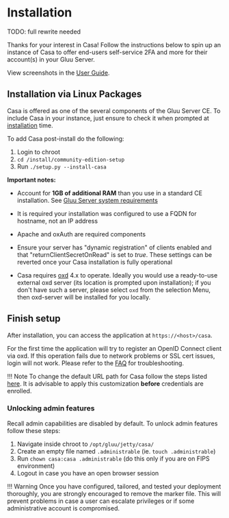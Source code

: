 # Installation 

TODO: full rewrite needed

Thanks for your interest in Casa! Follow the instructions below to spin up an instance of Casa to offer end-users self-service 2FA and more for their account(s) in your Gluu Server.

View screenshots in the [User Guide](../user-guide.md).
 
## Installation via Linux Packages 

Casa is offered as one of the several components of the Gluu Server CE. To include Casa in your instance, just ensure to check it when prompted at [installation](https://gluu.org/docs/gluu-server/4.4/installation-guide/) time.

To add Casa post-install do the following:

1. Login to chroot
1. `cd /install/community-edition-setup`
1. Run `./setup.py --install-casa`


**Important notes:**

- Account for **1GB of additional RAM** than you use in a standard CE installation. See [Gluu Server system requirements](https://gluu.org/docs/gluu-server/4.4/installation-guide/#system-requirements)

- It is required your installation was configured to use a FQDN for hostname, not an IP address

- Apache and oxAuth are required components

- Ensure your server has "dynamic registration" of clients enabled and that "returnClientSecretOnRead" is set to *true*. These settings can be reverted once your Casa installation is fully operational 

- Casa requires [oxd](https://gluu.org/docs/oxd) 4.x to operate. Ideally you would use a ready-to-use external oxd server (its location is prompted upon installation); if you don't have such a server, please select `oxd` from the selection Menu, then oxd-server will be installed for you locally. 

## Finish setup

After installation, you can access the application at `https://<host>/casa`. 

For the first time the application will try to register an OpenID Connect client via oxd. If this operation fails due to network problems or SSL cert issues, login will not work. Please refer to the [FAQ](./faq.md#oxd) for troubleshooting.

!!! Note 
    To change the default URL path for Casa follow the steps listed [here](change-context-path.md). It is advisable to apply this customization **before** credentials are enrolled. 

### Unlocking admin features

Recall admin capabilities are disabled by default. To unlock admin features follow these steps:

1. Navigate inside chroot to `/opt/gluu/jetty/casa/`
1. Create an empty file named `.administrable` (ie. `touch .administrable`)
1. Run `chown casa:casa .administrable` (do this only if you are on FIPS environment)
1. Logout in case you have an open browser session

!!! Warning
    Once you have configured, tailored, and tested your deployment thoroughly, you are strongly encouraged to remove the marker file. This will prevent problems in case a user can escalate privileges or if some administrative account is compromised.

<!--
### A word on security

In a clustered or containerized deployment, admin features and user features should run on different nodes. It is responsibility of the administrator to enable admin features on a specific (small) set of nodes and make those publically inaccessible, for instance, by removing them from the load balancer.
-->
